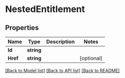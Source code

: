 # NestedEntitlement

## Properties
Name | Type | Description | Notes
------------ | ------------- | ------------- | -------------
**Id** | **string** |  | 
**Href** | **string** |  | [optional] 

[[Back to Model list]](../README.md#documentation-for-models) [[Back to API list]](../README.md#documentation-for-api-endpoints) [[Back to README]](../README.md)


